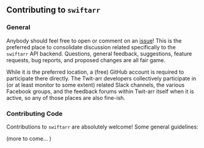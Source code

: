 ## Contributing to `swiftarr`

### General

Anybody should feel free to open or comment on an [issue](https://github.com/grundoon/swiftarr/issues)! This is
the preferred place to consolidate discussion related specifically to the `swiftarr` API backend. Questions,
general feedback, suggestions, feature requests, bug reports, and proposed changes are all fair game.

While it *is* the preferred location, a (free) GitHub account is required to participate there directly. The Twit-arr
developers collectively participate in (or at least monitor to some extent) related Slack channels, the various
Facebook groups, and the feedback forums within Twit-arr itself when it is active, so any of those places are
also fine-ish.

### Contributing Code

Contributions to `swiftarr` are absolutely welcome! Some general guidelines:

(more to come... )
